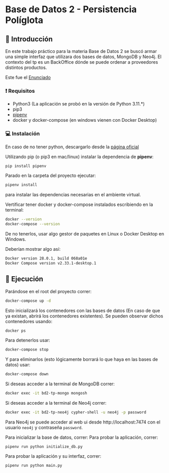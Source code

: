 # Base de Datos 2 - Persistencia Políglota

## 👋 Introducción

En este trabajo práctico para la materia Base de Datos 2 se buscó armar una simple interfaz que utilizara dos bases de datos, MongoDB y Neo4j. El contexto del tp es un BackOffice dónde se puede ordenar a proveedores distintos productos.

Este fue el [Enunciado](docs/Trabajo_obligatorio_2025-1.pdf)

### ❗ Requisitos

- Python3 (La aplicación se probó en la versión de Python 3.11.*)
- pip3
- [pipenv](https://pypi.org/project/pipenv)
- docker y docker-compose (en windows vienen con Docker Desktop)

### 💻 Instalación

En caso de no tener python, descargarlo desde la [página oficial](https://www.python.org/downloads/release/python-3119/)

Utilizando pip (o pip3 en mac/linux) instalar la dependencia de **pipenv**:

```sh
pip install pipenv
```

Parado en la carpeta del proyecto ejecutar:

```sh
pipenv install
```

para instalar las dependencias necesarias en el ambiente virtual.

Vertificar tener docker y docker-compose instalados escribiendo en la terminal:

```sh
docker --version
docker-compose --version
```
De no tenerlos, usar algo gestor de paquetes en Linux o Docker Desktop en Windows.

Deberían mostrar algo así:
```sh
Docker version 28.0.1, build 068a01e
Docker Compose version v2.33.1-desktop.1
```

## 🏃 Ejecución

Parándose en el root del proyecto correr:
```sh
docker-compose up -d
```
Esto inicializará los contenedores con las bases de datos (En caso de que ya existan, abrirá los contenedores existentes). Se pueden observar dichos contenedores usando:
```sh
docker ps
```

Para detenerlos usar:
```sh
docker-compose stop
```

Y para eliminarlos (esto lógicamente borrará lo que haya en las bases de datos) usar:
```sh
docker-compose down
```

Si deseas acceder a la terminal de MongoDB correr:
```sh
docker exec -it bd2-tp-mongo mongosh
```

Si deseas acceder a la terminal de Neo4j correr:
```sh
docker exec -it bd2-tp-neo4j cypher-shell -u neo4j -p password
```
Para Neo4j se puede acceder al web ui desde http://localhost:7474 con el usuario `neo4j` y contraseña `password`.

Para inicializar la base de datos, correr:
Para probar la aplicación, correr:
```shell
pipenv run python initialize_db.py
```

Para probar la aplicación y su interfaz, correr:
```shell
pipenv run python main.py
```
